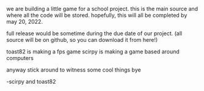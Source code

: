 we are building a little game for a school project. 
this is the main source and where all the code will be stored.
hopefully, this will all be completed by may 20, 2022.

full release would be sometime during the due date of our project. (all source will be on github, so you can download it from here!)

toast82 is making a fps game
scirpy is making a game based around computers

anyway
stick around to witness some cool things
bye

-scirpy and toast82
